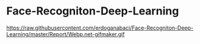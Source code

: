 # Face-Recogniton-Deep-Learning

https://raw.githubusercontent.com/erdoganabaci/Face-Recogniton-Deep-Learning/master/Report/Webp.net-gifmaker.gif
